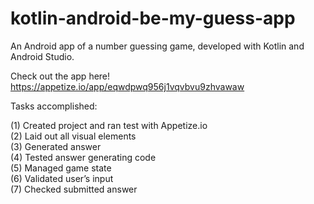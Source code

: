 # kotlin-android-be-my-guess-app
An Android app of a number guessing game, developed with Kotlin and Android Studio.

Check out the app here!  
https://appetize.io/app/eqwdpwq956j1vqvbvu9zhvawaw  
  
    
Tasks accomplished:

(1) Created project and ran test with Appetize.io  
(2) Laid out all visual elements  
(3) Generated answer  
(4) Tested answer generating code  
(5) Managed game state  
(6) Validated user’s input  
(7) Checked submitted answer
